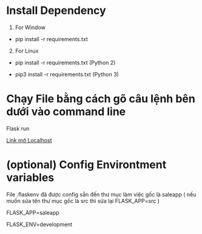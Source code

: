 # Install Dependency
1. For Window

- pip install -r requirements.txt 

2. For Linux 

- pip install -r requirements.txt (Python 2)

- pip3 install -r requirements.txt (Python 3)

# Chạy File bằng cách gõ câu lệnh bên dưới vào command line
Flask run

[Link mở Localhost](http://127.0.0.1:5000/)

# (optional) Config Environtment variables
File .flaskenv đã được config sẵn đến thư mục làm việc gốc là saleapp ( nếu muốn sửa tên thư mục gốc là src thì sửa lại FLASK_APP=src )

FLASK_APP=saleapp

FLASK_ENV=development

